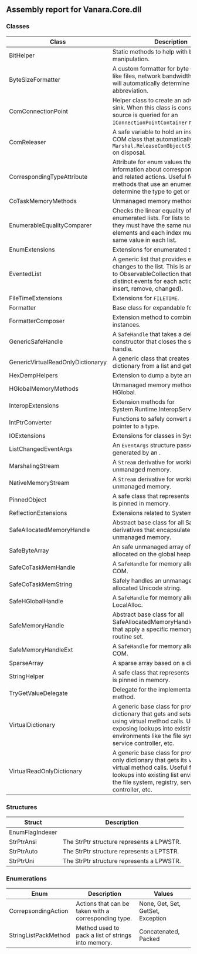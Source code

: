 ## Assembly report for Vanara.Core.dll
### Classes
Class | Description
---- | ----
BitHelper | Static methods to help with bit manipulation.
ByteSizeFormatter | A custom formatter for byte sizes (things like files, network bandwidth, etc.) that will automatically determine the best abbreviation.
ComConnectionPoint | Helper class to create an advised COM sink. When this class is constructed, the source is queried for an `IConnectionPointContainer` reference.
ComReleaser<T> | A safe variable to hold an instance of a COM class that automatically calls `Marshal.ReleaseComObject(System.Object)` on disposal.
CorrespondingTypeAttribute | Attribute for enum values that provides information about corresponding types and related actions. Useful for Get/Set methods that use an enumeration value to determine the type to get or set.
CoTaskMemoryMethods | Unmanaged memory methods for COM.
EnumerableEqualityComparer<T> | Checks the linear equality of two enumerated lists. For lists to be equal, they must have the same number of elements and each index must hold the same value in each list.
EnumExtensions | Extensions for enumerated types.
EventedList<T> | A generic list that provides event for changes to the list. This is an alternative to ObservableCollection that provides distinct events for each action (add, insert, remove, changed).
FileTimeExtensions | Extensions for `FILETIME`.
Formatter | Base class for expandable formatters.
FormatterComposer | Extension method to combine formatter instances.
GenericSafeHandle | A `SafeHandle` that takes a delegate in the constructor that closes the supplied handle.
GenericVirtualReadOnlyDictionaryy<T> | A generic class that creates a read-only dictionary from a list and getter function.
HexDempHelpers | Extension to dump a byte array.
HGlobalMemoryMethods | Unmanaged memory methods for HGlobal.
InteropExtensions | Extension methods for System.Runtime.InteropServices.
IntPtrConverter | Functions to safely convert a memory pointer to a type.
IOExtensions | Extensions for classes in System.IO.
ListChangedEventArgs<T> | An `EventArgs` structure passed to events generated by an <see cref="T:Vanara.Collections.EventedList`1" />.
MarshalingStream | A `Stream` derivative for working with unmanaged memory.
NativeMemoryStream | A `Stream` derivative for working with unmanaged memory.
PinnedObject | A safe class that represents an object that is pinned in memory.
ReflectionExtensions | Extensions related to <c>System.Reflection</c>
SafeAllocatedMemoryHandle | Abstract base class for all SafeHandle derivatives that encapsulate handling unmanaged memory.
SafeByteArray | An safe unmanaged array of bytes allocated on the global heap.
SafeCoTaskMemHandle | A `SafeHandle` for memory allocated via COM.
SafeCoTaskMemString | Safely handles an unmanaged memory allocated Unicode string.
SafeHGlobalHandle | A `SafeHandle` for memory allocated via LocalAlloc.
SafeMemoryHandle<T> | Abstract base class for all SafeAllocatedMemoryHandle derivatives that apply a specific memory handling routine set.
SafeMemoryHandleExt<T> | A `SafeHandle` for memory allocated via COM.
SparseArray<T> | A sparse array based on a dictionary.
StringHelper | A safe class that represents an object that is pinned in memory.
TryGetValueDelegate | Delegate for the implementation of the <see cref="M:Vanara.Collections.GenericVirtualReadOnlyDictionaryy`2.TryGetValue(`0,`1@)" /> method.
VirtualDictionary<T> | A generic base class for providing a dictionary that gets and sets its values using virtual method calls. Useful for exposing lookups into existing list environments like the file system, registry, service controller, etc.
VirtualReadOnlyDictionary<T> | A generic base class for providing a read-only dictionary that gets its values using virtual method calls. Useful for exposing lookups into existing list environments like the file system, registry, service controller, etc.
### Structures
Struct | Description
---- | ----
EnumFlagIndexer<T> | 
StrPtrAnsi | The StrPtr structure represents a LPWSTR.
StrPtrAuto | The StrPtr structure represents a LPTSTR.
StrPtrUni | The StrPtr structure represents a LPWSTR.
### Enumerations
Enum | Description | Values
---- | ---- | ----
CorrepsondingAction | Actions that can be taken with a corresponding type. | None, Get, Set, GetSet, Exception
StringListPackMethod | Method used to pack a list of strings into memory. | Concatenated, Packed
